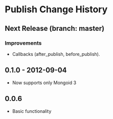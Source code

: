 # Publish Change History

## Next Release (branch: master)

### Improvements

* Callbacks (after_publish, before_publish).

## 0.1.0 - 2012-09-04

  * Now supports only Mongoid 3

## 0.0.6

  * Basic functionality